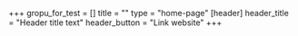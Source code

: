 +++
gropu_for_test = []
title = ""
type = "home-page"
[header]
header_title = "Header title text"
header_button = "Link website"
+++
